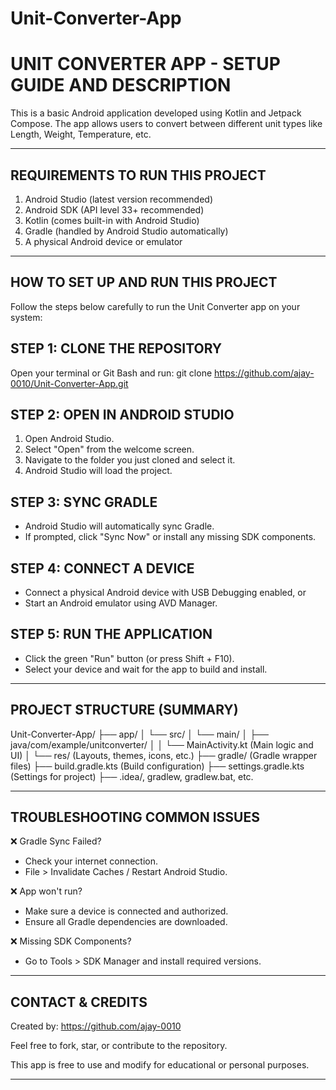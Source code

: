 # Unit-Converter-App

UNIT CONVERTER APP - SETUP GUIDE AND DESCRIPTION
=================================================

This is a basic Android application developed using Kotlin and Jetpack Compose.
The app allows users to convert between different unit types like Length, Weight, Temperature, etc.

-------------------------------------------------
REQUIREMENTS TO RUN THIS PROJECT
-------------------------------------------------
1. Android Studio (latest version recommended)
2. Android SDK (API level 33+ recommended)
3. Kotlin (comes built-in with Android Studio)
4. Gradle (handled by Android Studio automatically)
5. A physical Android device or emulator

-------------------------------------------------
HOW TO SET UP AND RUN THIS PROJECT
-------------------------------------------------
Follow the steps below carefully to run the Unit Converter app on your system:

STEP 1: CLONE THE REPOSITORY
----------------------------
Open your terminal or Git Bash and run:
    git clone https://github.com/ajay-0010/Unit-Converter-App.git

STEP 2: OPEN IN ANDROID STUDIO
------------------------------
1. Open Android Studio.
2. Select "Open" from the welcome screen.
3. Navigate to the folder you just cloned and select it.
4. Android Studio will load the project.

STEP 3: SYNC GRADLE
--------------------
- Android Studio will automatically sync Gradle.
- If prompted, click "Sync Now" or install any missing SDK components.

STEP 4: CONNECT A DEVICE
------------------------
- Connect a physical Android device with USB Debugging enabled, or
- Start an Android emulator using AVD Manager.

STEP 5: RUN THE APPLICATION
---------------------------
- Click the green "Run" button (or press Shift + F10).
- Select your device and wait for the app to build and install.

-------------------------------------------------
PROJECT STRUCTURE (SUMMARY)
-------------------------------------------------
Unit-Converter-App/
├── app/
│   └── src/
│       └── main/
│           ├── java/com/example/unitconverter/
│           │   └── MainActivity.kt (Main logic and UI)
│           └── res/ (Layouts, themes, icons, etc.)
├── gradle/ (Gradle wrapper files)
├── build.gradle.kts (Build configuration)
├── settings.gradle.kts (Settings for project)
├── .idea/, gradlew, gradlew.bat, etc.

-------------------------------------------------
TROUBLESHOOTING COMMON ISSUES
-------------------------------------------------
❌ Gradle Sync Failed?
- Check your internet connection.
- File > Invalidate Caches / Restart Android Studio.

❌ App won't run?
- Make sure a device is connected and authorized.
- Ensure all Gradle dependencies are downloaded.

❌ Missing SDK Components?
- Go to Tools > SDK Manager and install required versions.

-------------------------------------------------
CONTACT & CREDITS
-------------------------------------------------
Created by: https://github.com/ajay-0010

Feel free to fork, star, or contribute to the repository.

This app is free to use and modify for educational or personal purposes.

-------------------------------------------------
